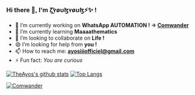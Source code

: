 ### Hi there 👋, I'm ζ͜͡ʏøʊɮʏøʊɮ⚡✨ !

- 🔭 I’m currently working on **WhatsApp AUTOMATION ! -> [Comwander](https://github.com/TheAyos/Comwander)**
- 🌱 I’m currently learning **Maaaathematics**
- 👯 I’m looking to collaborate on **Life !**
- 😄 I’m looking for help from **you !**
- 📫 How to reach me: **ayosiiiofficiel@gmail.com**
- ⚡ Fun fact: _You are curious_

[![TheAyos's github stats](https://github-readme-stats.vercel.app/api?username=theayos&count_private=true&show_icons=true)](https://github.com/TheAyos)         [![Top Langs](https://github-readme-stats.vercel.app/api/top-langs/?username=theayos&layout=compact&langs_count=5)](https://github.com/TheAyos)
<!--[![ReadMe Card](https://github-readme-stats.vercel.app/api/pin/?username=theayos&repo=Tritium-WA)](https://github.com/TheAyos/Tritium-WA)-->         
[![Comwander](https://github-readme-stats.vercel.app/api/pin/?username=theayos&repo=Comwander)](https://github.com/TheAyos/Comwander)
